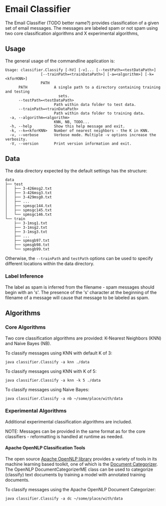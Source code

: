 Email Classifier
===============

The Email Classifier (TODO better name?) provides classification of a given set of email messages. The messages are labeled spam or not spam using two core classification algorithms and X experimental algorithms,

Usage
-----

The general usage of the commandline application is:

```
Usage: classifier.Classify [-hV] [-v]... [--testPath=<testDataPath>]
                [--trainPath=<trainDataPath>] [-a=<algorithm>] [-k=<kforKNN>]
                PATH
      PATH            A single path to a directory containing training and testing
                        sets.
      --testPath=<testDataPath>
                      Path within data folder to test data.
      --trainPath=<trainDataPath>
                      Path within data folder to training data.
  -a, --algorithm=<algorithm>
                      KNN, NB, TODO...
  -h, --help          Show this help message and exit.
  -k, --k=<kforKNN>   Number of nearest neighbors - the K in KNN.
  -v, --verbose       Verbose mode. Multiple -v options increase the verbosity.
  -V, --version       Print version information and exit.
```

Data
----

The data directory expected by the default settings has the structure:

```
data
├── test
│   ├── 3-426msg2.txt
│   ├── 3-426msg3.txt
│   ├── 3-429msg0.txt
│   ├── ...
│   ├── spmsgc144.txt
│   ├── spmsgc145.txt
│   └── spmsgc146.txt
└── train
    ├── 3-1msg1.txt
    ├── 3-1msg2.txt
    ├── 3-1msg3.txt
    ├── ...
    ├── spmsgb97.txt
    ├── spmsgb98.txt
    └── spmsgb99.txt
```

Otherwise, the `--trainPath` and `testPath` options can be used to specify different locations within the data directory.

### Label Inference

The label as spam is inferred from the filename - spam messages should begin with an 's'. The presence of the 's' character at the beginning of the filename of a message will cause that message to be labeled as spam.

Algorithms
----------

### Core Algorithms

Two core classification algorithms are provided: K-Nearest Neighbors (KNN) and Naive Bayes (NB). 

To classify messages using KNN with default K of 3:

```
java classifier.Classify -a knn ./data
```

To classify messages using KNN with K of 5:

```
java classifier.Classify -a knn -k 5 ./data
```

To classify messages using Naive Bayes:

```
java classifier.Classify -a nb ~/some/place/with/data
```

### Experimental Algorithms

Additional experimental classification algorithms are included.

NOTE: Messages can be provided in the same format as for the core classifiers - reformatting is handled at runtime as needed.

#### Apache OpenNLP Classification Tools

The open source [Apache OpenNLP library](https://opennlp.apache.org/) provides a variety of tools in its machine learning based toolkit, one of which is the [Document Categorizer](https://opennlp.apache.org/docs/1.9.0/manual/opennlp.html#tools.doccat). The OpenNLP DocumentCategorizerME class can be used to categorize (classify) text documents by training a model with annotated training documents. 

To classify messages using the Apache OpenNLP Document Categorizer:
```
java classifier.Classify -a dc ~/some/place/with/data
```